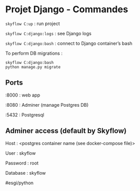 # Projet Django - Commandes
`skyflow C:up` : run project

`skyflow C:django:logs` : see Django logs

`skyflow C:django:bash` : connect to Django container’s bash


To perform DB migrations :

```
skyflow C:django:bash
python manage.py migrate
```

## Ports
:8000 : web app

:8080 : Adminer (manage Postgres DB)

:5432 : Postgresql


## Adminer access (default by Skyflow)
Host : <postgres container name (see docker-compose file)>

User : skyflow

Password : root
 
Database : skyflow



#esgi/python
